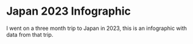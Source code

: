 # Japan 2023 Infographic

I went on a three month trip to Japan in 2023, this is an infographic with data from that trip.